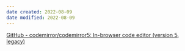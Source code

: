 ```yaml
---
date created: 2022-08-09
date modified: 2022-08-09
---
```

[GitHub - codemirror/codemirror5: In-browser code editor (version 5, legacy)](https://github.com/codemirror/codemirror5)
